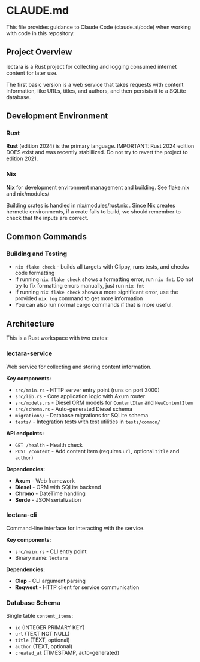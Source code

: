 # CLAUDE.md

This file provides guidance to Claude Code (claude.ai/code) when working with code in this repository.

## Project Overview

lectara is a Rust project for collecting and logging consumed internet content for later use. 

The first basic version is a web service that takes requests with content information,
like URLs, titles, and authors, and then persists it to a SQLite database.

## Development Environment

### Rust

**Rust** (edition 2024) is the primary language. 
IMPORTANT: Rust 2024 edition DOES exist and was recently stablilized. 
Do not try to revert the project to edition 2021.

### Nix

**Nix** for development environment management and building. See flake.nix and nix/modules/

Building crates is handled in nix/modules/rust.nix . 
Since Nix creates hermetic environments, if a crate fails to build, we should remember to check that 
the inputs are correct.

## Common Commands

### Building and Testing
- `nix flake check` - builds all targets with Clippy, runs tests, and checks code formatting
- If running `nix flake check` shows a formatting error, run `nix fmt`. Do not try to fix formatting errors manually, just run `nix fmt`
- If running `nix flake check` shows a more significant error, use the provided `nix log` command to get more information
- You can also run normal cargo commands if that is more useful.

## Architecture

This is a Rust workspace with two crates:

### lectara-service
Web service for collecting and storing content information.

**Key components:**
- `src/main.rs` - HTTP server entry point (runs on port 3000)
- `src/lib.rs` - Core application logic with Axum router
- `src/models.rs` - Diesel ORM models for `ContentItem` and `NewContentItem`
- `src/schema.rs` - Auto-generated Diesel schema
- `migrations/` - Database migrations for SQLite schema
- `tests/` - Integration tests with test utilities in `tests/common/`

**API endpoints:**
- `GET /health` - Health check
- `POST /content` - Add content item (requires `url`, optional `title` and `author`)

**Dependencies:**
- **Axum** - Web framework
- **Diesel** - ORM with SQLite backend
- **Chrono** - DateTime handling
- **Serde** - JSON serialization

### lectara-cli
Command-line interface for interacting with the service.

**Key components:**
- `src/main.rs` - CLI entry point
- Binary name: `lectara`

**Dependencies:**
- **Clap** - CLI argument parsing
- **Reqwest** - HTTP client for service communication

### Database Schema
Single table `content_items`:
- `id` (INTEGER PRIMARY KEY)
- `url` (TEXT NOT NULL)
- `title` (TEXT, optional)
- `author` (TEXT, optional)
- `created_at` (TIMESTAMP, auto-generated)